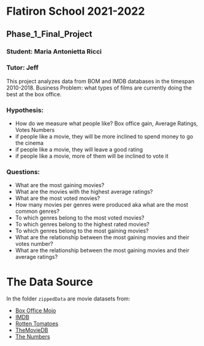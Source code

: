 # Flatiron School 2021-2022
## Phase_1_Final_Project
### Student: Maria Antonietta Ricci
### Tutor: Jeff

This project analyzes data from BOM and IMDB databases in the timespan 2010-2018.
Business Problem: what types of films are currently doing the best at the box office.

### Hypothesis: 
- How do we measure what people like? Box office gain, Average Ratings, Votes Numbers
- if people like a movie, they will be more inclined to spend money to go the cinema
- if people like a movie, they will leave a good rating
- if people like a movie, more of them will be inclined to vote it
 
### Questions:
- What are the most gaining movies?
- What are the movies with the highest average ratings?
- What are the most voted movies?
- How many movies per genres were produced aka what are the most common genres?
- To which genres belong to the most voted movies?
- To which genres belong to the highest rated movies?
- To which genres belong to the most gaining movies?
- What are the relationship between the most gaining movies and their votes number?
- What are the relationship between the most gaining movies and their average ratings?

# The Data Source

In the folder `zippedData` are movie datasets from:

* [Box Office Mojo](https://www.boxofficemojo.com/)
* [IMDB](https://www.imdb.com/)
* [Rotten Tomatoes](https://www.rottentomatoes.com/)
* [TheMovieDB](https://www.themoviedb.org/)
* [The Numbers](https://www.the-numbers.com/)
